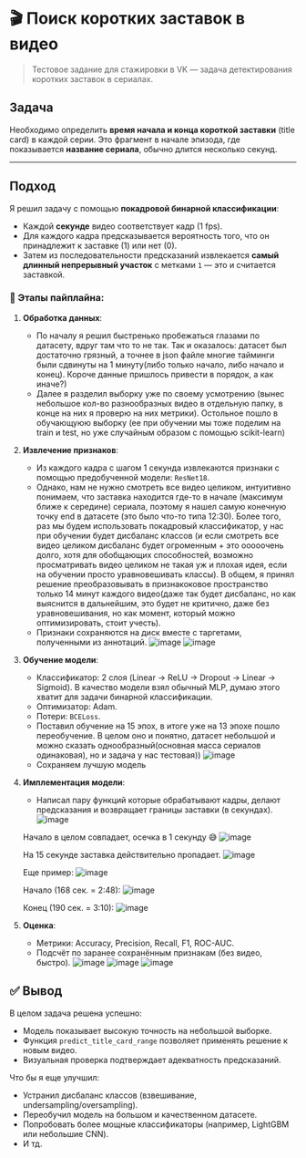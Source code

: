 # 🎬 Поиск коротких заставок в видео

> Тестовое задание для стажировки в VK — задача детектирования коротких заставок в сериалах.

##  Задача

Необходимо определить **время начала и конца короткой заставки** (title card) в каждой серии. Это фрагмент в начале эпизода, где показывается **название сериала**, обычно длится несколько секунд.

---

##  Подход

Я решил задачу с помощью **покадровой бинарной классификации**:
- Каждой **секунде** видео соответствует кадр (1 fps).
- Для каждого кадра предсказывается вероятность того, что он принадлежит к заставке (1) или нет (0).
- Затем из последовательности предсказаний извлекается **самый длинный непрерывный участок** с метками `1` — это и считается заставкой.

### 🔧 Этапы пайплайна:
1. **Обработка данных**:
   - По началу я решил быстренько пробежаться глазами по датасету, вдруг там что то не так. Так и оказалось: датасет был достаточно грязный, а точнее в json файле многие тайминги были сдвинуты на 1 минуту(либо только начало, либо начало и конец). Короче данные пришлось привести в порядок, а как иначе?)
   - Далее я разделил выборку уже по своему усмотрению (вынес небольшое кол-во разнообразных видео в отдельную папку, в конце на них я проверю на них метрики). Остольное пошло в обучающуюю выборку (ее при обучении мы тоже поделим на train и test, но уже случайным образом с помощью scikit-learn)

2. **Извлечение признаков**:
   - Из каждого кадра с шагом 1 секунда извлекаются признаки с помощью предобученной модели: `ResNet18`.
   - Однако, нам не нужно смотреть все видео целиком, интуитивно понимаем, что заставка находится где-то в начале (максимум ближе к середине) сериала, поэтому я нашел самую конечную точку end в датасете (это было что-то типа 12:30). Более того, раз мы будем использовать покадровый классификатор, у нас при обучении будет дисбаланс классов (и если смотреть все видео целиком дисбаланс будет огроменным + это ооооочень долго, хотя для обобщающих способностей, возможно просматривать видео целиком не такая уж и плохая идея, если на обучении просто уравновешивать классы). В общем, я принял решение преобразовывать в признакоковое пространство только 14 минут каждого видео(даже так будет дисбаланс, но как выяснится в дальнейшим, это будет не критично, даже без уравновешивания, но как момент, который можно оптимизировать, стоит учесть).
   - Признаки сохраняются на диск вместе с таргетами, полученными из аннотаций.
     ![image](https://github.com/user-attachments/assets/d5509f5b-0635-4acb-bb89-014566f765f0)
     ![image](https://github.com/user-attachments/assets/53bb3ff0-799b-402c-87f8-c2b26d32bcad)

3. **Обучение модели**:
   - Классификатор: 2 слоя (Linear → ReLU → Dropout → Linear → Sigmoid).
     В качество модели взял обычный MLP, думаю этого хватит для задачи бинарной классификации.
   - Оптимизатор: Adam.
   - Потери: `BCELoss`.
   - Поставил обучение на 15 эпох, в итоге уже на 13 эпохе пошло переобучение. В целом оно и понятно, датасет небольшой и можно сказать однообразный(основная масса сериалов одинаковая), но и задача у нас тестовая))
   ![image](https://github.com/user-attachments/assets/ff732e44-4665-466e-a6e0-62a53427c2a7)
   - Сохраняем лучшую модель

4. **Имплементация модели**:
   - Написал пару функций которые обрабатывают кадры, делают предсказания и возвращает границы заставки (в секундах).
   ![image](https://github.com/user-attachments/assets/55f569f6-3203-4cf6-9d9f-ae9beadff555)

   Начало в целом совпадает, осечка в 1 секунду 😅
   ![image](https://github.com/user-attachments/assets/e0084833-99d0-4b4e-8258-a200f7dc6144)

   На 15 секунде заставка действительно пропадает.
   ![image](https://github.com/user-attachments/assets/d0062ca0-1f58-475e-9c64-78311da967ab)

   Еще пример:
   ![image](https://github.com/user-attachments/assets/7cf8dcca-c24d-46b1-bbbe-77f9da152908)
   
   Начало (168 сек. = 2:48):
   ![image](https://github.com/user-attachments/assets/27324c45-cad3-4d3c-973f-ae83b0160e88)
   
   Конец (190 сек. = 3:10):
   ![image](https://github.com/user-attachments/assets/d697e7af-f0ff-4cb5-a8cd-3a84f136ecae)

5. **Оценка**:
   - Метрики: Accuracy, Precision, Recall, F1, ROC-AUC.
   - Подсчёт по заранее сохранённым признакам (без видео, быстро).
   ![image](https://github.com/user-attachments/assets/fca9a79a-e9a7-4086-bb70-c7eac4751799)
   ![image](https://github.com/user-attachments/assets/03275201-b0bf-49b8-8e7e-770533517ce5)
   ![image](https://github.com/user-attachments/assets/9abc7005-50f8-4c6a-a22d-09c86ffae6f9)

## ✅ Вывод
В целом задача решена успешно:

- Модель показывает высокую точность на небольшой выборке.
- Функция `predict_title_card_range` позволяет применять решение к новым видео.
- Визуальная проверка подтверждает адекватность предсказаний.

 Что бы я еще улучшил:
- Устранил дисбаланс классов (взвешивание, undersampling/oversampling).
- Переобучил модель на большом и качественном датасете.
- Попробовать более мощные классификаторы (например, LightGBM или небольшие CNN).
- И тд.




